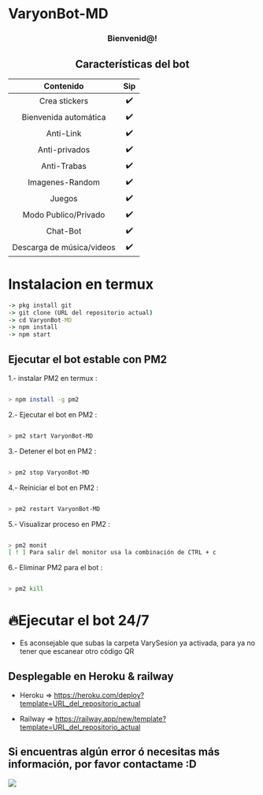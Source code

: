 # VaryonBot-MD
<div align="center"><h3> Bienvenid@! </h3>
  
## Características del bot 
|  Contenido  |                                           Sip |
| :---------------------------------------------: | :-----------: |
| Crea stickers|✔️|
| Bienvenida automática|✔️|
| Anti-Link|✔️|
| Anti-privados|✔️|
| Anti-Trabas|✔️|
| Imagenes-Random|✔️|
| Juegos|✔️|
| Modo Publico/Privado|✔️|
| Chat-Bot|✔️|
| Descarga de música/videos|✔️|

</div>

# Instalacion en termux
```cmd
-> pkg install git
-> git clone (URL del repositorio actual)
-> cd VaryonBot-MD
-> npm install
-> npm start
```
## Ejecutar el bot estable con PM2

1.- instalar PM2 en termux :
```bash

> npm install -g pm2
```  

2.- Ejecutar el bot en PM2 :
```bash 

> pm2 start VaryonBot-MD
```
3.- Detener el bot en PM2 :
```bash 

> pm2 stop VaryonBot-MD
```
4.- Reiniciar el bot en PM2 :
```bash 

> pm2 restart VaryonBot-MD
```
5.- Visualizar proceso en PM2 :
```bash 

> pm2 monit
[ ! ] Para salir del monitor usa la combinación de CTRL + c
```

6.- Eliminar PM2 para el bot :
```bash

> pm2 kill
```

# 🔥Ejecutar el bot 24/7 
- Es aconsejable que subas la carpeta VarySesion ya activada, para ya no tener que escanear otro código QR

## Desplegable en Heroku & railway
- Heroku => https://heroku.com/deploy?template=URL_del_repositorio_actual

- Railway => https://railway.app/new/template?template=URL_del_repositorio_actual

## Si encuentras algún error ó necesitas más información, por favor contactame :D
<a href="https://wa.me/573245088667?text=Wenas...+me+ayudas+con+el+bot+multidevice+:)"><img src="https://img.shields.io/badge/WhatsApp-25D366?style=for-the-badge&logo=whatsapp&logoColor=white" />

</div>
